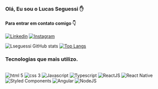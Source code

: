 ### Olá, Eu sou o Lucas Seguessi ✋
#### Para entrar em contato comigo 👇
[![Linkedin](https://img.shields.io/badge/LinkedIn-0077B5?style=for-the-badge&logo=linkedin&logoColor=white)](https://www.linkedin.com/in/lucas-seguessi-801a1045/) 
[![Instagram](	https://img.shields.io/badge/Instagram-E4405F?style=for-the-badge&logo=instagram&logoColor=white)](https://www.instagram.com/lseguessi/)

![Lseguessi GitHub stats](https://github-readme-stats.vercel.app/api?username=lseguessi&show_icons=true&theme=dark) 
[![Top Langs](https://github-readme-stats.vercel.app/api/top-langs/?username=lseguessi&layout=compact)](https://github.com/lseguessi/github-readme-stats)


### Tecnologias que mais utilizo.
<div styke="display: inline-block"><br/>
  <img  alt="html 5" src="https://img.shields.io/badge/HTML5-E34F26?style=for-the-badge&logo=html5&logoColor=white">
  <img  alt="css 3" src="https://img.shields.io/badge/CSS3-1572B6?style=for-the-badge&logo=css3&logoColor=white">
  <img  alt="Javascript" src="https://img.shields.io/badge/JavaScript-F7DF1E?style=for-the-badge&logo=javascript&logoColor=black">
  <img  alt="Typescript" src="https://img.shields.io/badge/TypeScript-007ACC?style=for-the-badge&logo=typescript&logoColor=white">
  <img  alt="ReactJS" src="https://img.shields.io/badge/React-20232A?style=for-the-badge&logo=react&logoColor=61DAFB">
  <img  alt="React Native" src="https://img.shields.io/badge/React_Native-20232A?style=for-the-badge&logo=react&logoColor=61DAFB">
  <img  alt="Styled Components" src="https://img.shields.io/badge/styled--components-DB7093?style=for-the-badge&logo=styled-components&logoColor=white">
  <img  alt="Angular" src="https://img.shields.io/badge/Angular-DD0031?style=for-the-badge&logo=angular&logoColor=white">
  <img  alt="NodeJS" src="https://img.shields.io/badge/Node.js-43853D?style=for-the-badge&logo=node.js&logoColor=white">
</div>
